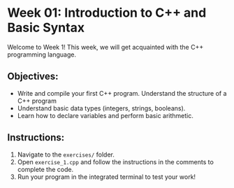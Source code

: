 # Week 01: Introduction to C++ and Basic Syntax

Welcome to Week 1! This week, we will get acquainted with the C++ programming language.

## Objectives:
- Write and compile your first C++ program. Understand the structure of a C++ program
- Understand basic data types (integers, strings, booleans).
- Learn how to declare variables and perform basic arithmetic.

## Instructions:
1. Navigate to the `exercises/` folder.
2. Open `exercise_1.cpp` and follow the instructions in the comments to complete the code.
3. Run your program in the integrated terminal to test your work!
